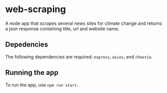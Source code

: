 # web-scraping
A node app that scrapes several news sites for climate change and returns a json response containing title, url and website name.

## Depedencies
The following dependencies are required: `express`, `axios`, and `cheerio`.

## Running the app
To run the app, use `npm run start`.
